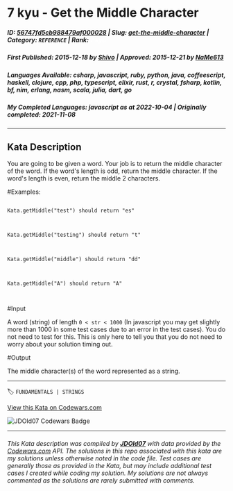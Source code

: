 # 7 kyu - Get the Middle Character

##### **ID**: [56747fd5cb988479af000028](https://www.codewars.com/kata/56747fd5cb988479af000028) | **Slug**: [get-the-middle-character](https://www.codewars.com/kata/56747fd5cb988479af000028) | **Category**: `REFERENCE` | **Rank**: <span style="color:white">7 kyu</span>

##### **First Published**: 2015-12-18 ***by*** [Shivo](https://www.codewars.com/users/Shivo) | **Approved**: 2015-12-21 ***by*** [NaMe613](https://www.codewars.com/users/NaMe613)

##### **Languages Available**: csharp, javascript, ruby, python, java, coffeescript, haskell, clojure, cpp, php, typescript, elixir, rust, r, crystal, fsharp, kotlin, bf, nim, erlang, nasm, scala, julia, dart, go

##### **My Completed Languages**: javascript ***as at*** 2022-10-04 | **Originally completed**: 2021-11-08

---

## Kata Description


You are going to be given a word. Your job is to return the middle character of the word. If the word's length is odd, return the middle character. If the word's length is even, return the middle 2 characters.



#Examples:



```

Kata.getMiddle("test") should return "es"



Kata.getMiddle("testing") should return "t"



Kata.getMiddle("middle") should return "dd"



Kata.getMiddle("A") should return "A"



```







#Input



A word (string) of length `0 < str < 1000` (In javascript you may get slightly more than 1000 in some test cases due to an error in the test cases). You do not need to test for this. This is only here to tell you that you do not need to worry about your solution timing out.





#Output



The middle character(s) of the word represented as a string. 



---


🏷 `FUNDAMENTALS | STRINGS`


[View this Kata on Codewars.com](https://www.codewars.com/kata/56747fd5cb988479af000028)

![](https://www.codewars.com/users/jdold07/badges/large "JDOld07 Codewars Badge")

---

###### *This Kata description was compiled by [**JDOld07**](https://tpstech.dev) with data provided by the [Codewars.com](https://www.codewars.com) API.  The solutions in this repo associated with this kata are my solutions unless otherwise noted in the code file.  Test cases are generally those as provided in the Kata, but may include additional test cases I created while coding my solution.  My solutions are not always commented as the solutions are rarely submitted with comments.*
